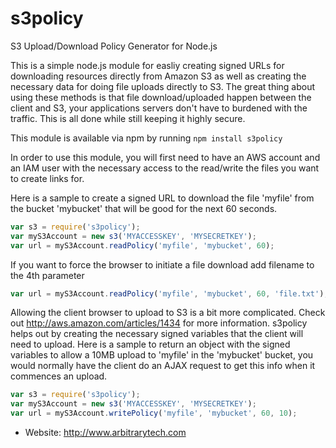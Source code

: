 s3policy
========

S3 Upload/Download Policy Generator for Node.js

This is a simple node.js module for easliy creating signed URLs for downloading resources directly from Amazon S3 as well as creating the necessary data for doing file uploads directly to S3. The great thing about using these methods is that file download/uploaded happen between the client and S3, your applications servers don't have to burdened with the traffic. This is all done while still keeping it highly secure.

This module is available via npm by running ````npm install s3policy````

In order to use this module, you will first need to have an AWS account and an IAM user with the necessary access to the read/write the files you want to create links for.

Here is a sample to create a signed URL to download the file 'myfile' from the bucket 'mybucket' that will be good for the next 60 seconds.
````javascript
var s3 = require('s3policy');
var myS3Account = new s3('MYACCESSKEY', 'MYSECRETKEY');
var url = myS3Account.readPolicy('myfile', 'mybucket', 60);
````

If you want to force the browser to initiate a file download add filename to the 4th parameter
````javascript
var url = myS3Account.readPolicy('myfile', 'mybucket', 60, 'file.txt');
````

Allowing the client browser to upload to S3 is a bit more complicated. Check out http://aws.amazon.com/articles/1434 for more information. s3policy helps out by creating the necessary signed variables that the client will need to upload. Here is a sample to return an object with the signed variables to allow a 10MB upload to 'myfile' in the 'mybucket' bucket, you would normally have the client do an AJAX request to get this info when it commences an upload.
````javascript
var s3 = require('s3policy');
var myS3Account = new s3('MYACCESSKEY', 'MYSECRETKEY');
var url = myS3Account.writePolicy('myfile', 'mybucket', 60, 10);
````

* Website: http://www.arbitrarytech.com
